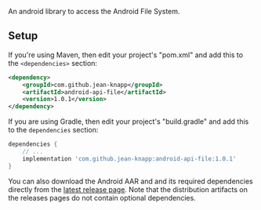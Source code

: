An android library to access the Android File System.

## Setup

If you're using Maven, then edit your project's "pom.xml" and add this to the `<dependencies>` section:

```xml
<dependency>
    <groupId>com.github.jean-knapp</groupId>
    <artifactId>android-api-file</artifactId>
    <version>1.0.1</version>
</dependency>
```

If you are using Gradle, then edit your project's "build.gradle" and add this to the `dependencies` section:

```groovy
dependencies {
    // ...
    implementation 'com.github.jean-knapp:android-api-file:1.0.1'
}
```

You can also download the Android AAR and and its required dependencies directly from the [latest release page](https://github.com/jean-knapp/android-api-file/releases/latest). Note that the distribution artifacts on the releases pages do not contain optional dependencies.
